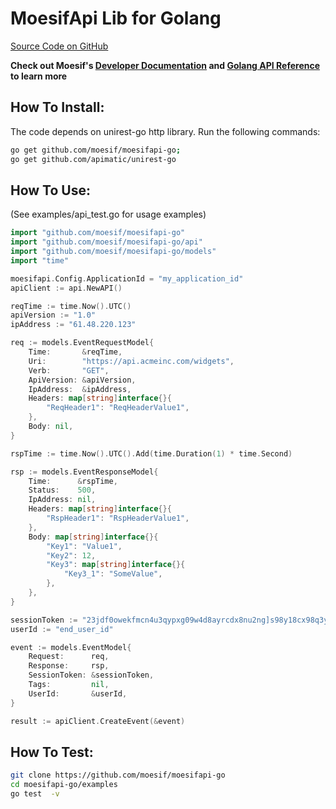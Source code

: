 # MoesifApi Lib for Golang


[Source Code on GitHub](https://github.com/moesif/moesifapi-go)

__Check out Moesif's [Developer Documentation](https://www.moesif.com/docs) and [Golang API Reference](https://www.moesif.com/docs/api?go) to learn more__

## How To Install:

The code depends on unirest-go http library. Run the following commands:

```bash
go get github.com/moesif/moesifapi-go;
go get github.com/apimatic/unirest-go
```

## How To Use:

(See examples/api_test.go for usage examples)

```go
import "github.com/moesif/moesifapi-go"
import "github.com/moesif/moesifapi-go/api"
import "github.com/moesif/moesifapi-go/models"
import "time"

moesifapi.Config.ApplicationId = "my_application_id"
apiClient := api.NewAPI()

reqTime := time.Now().UTC()
apiVersion := "1.0"
ipAddress := "61.48.220.123"

req := models.EventRequestModel{
	Time:       &reqTime,
	Uri:        "https://api.acmeinc.com/widgets",
	Verb:       "GET",
	ApiVersion: &apiVersion,
	IpAddress:  &ipAddress,
	Headers: map[string]interface{}{
		"ReqHeader1": "ReqHeaderValue1",
	},
	Body: nil,
}

rspTime := time.Now().UTC().Add(time.Duration(1) * time.Second)

rsp := models.EventResponseModel{
	Time:      &rspTime,
	Status:    500,
	IpAddress: nil,
	Headers: map[string]interface{}{
		"RspHeader1": "RspHeaderValue1",
	},
	Body: map[string]interface{}{
		"Key1": "Value1",
		"Key2": 12,
		"Key3": map[string]interface{}{
			"Key3_1": "SomeValue",
		},
	},
}

sessionToken := "23jdf0owekfmcn4u3qypxg09w4d8ayrcdx8nu2ng]s98y18cx98q3yhwmnhcfx43f"
userId := "end_user_id"

event := models.EventModel{
	Request:      req,
	Response:     rsp,
	SessionToken: &sessionToken,
	Tags:         nil,
	UserId:       &userId,
}

result := apiClient.CreateEvent(&event)

```

## How To Test:

```bash
git clone https://github.com/moesif/moesifapi-go
cd moesifapi-go/examples
go test  -v
```
